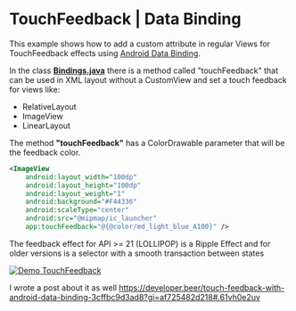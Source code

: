 # TouchFeedback | Data Binding

This example shows how to add a custom attribute in regular Views for TouchFeedback effects using [Android Data Binding].

In the class **[Bindings.java]** there is a method called "touchFeedback" that can be used in XML layout without a CustomView and set a touch feedback for views like:
  - RelativeLayout
  - ImageView
  - LinearLayout

The method **"touchFeedback"** has a ColorDrawable parameter that will be the feedback color. 

```xml
<ImageView
    android:layout_width="100dp"
    android:layout_height="100dp"
    android:layout_weight="1"
    android:background="#F44336"
    android:scaleType="center"
    android:src="@mipmap/ic_launcher"
    app:touchFeedback="@{@color/md_light_blue_A100}" />
```

[Bindings.java]: <https://github.com/renannery/TouchFeedback/blob/master/app/src/main/java/br/com/nery/touchfeedback/Bindings.java>
[Android Data Binding]: <http://developer.android.com/tools/data-binding/guide.html>

The feedback effect for API >= 21 (LOLLIPOP) is a Ripple Effect and for older versions is a selector with a smooth transaction between states

[![Demo TouchFeedback](https://j.gifs.com/PN7VxA.gif)](https://youtu.be/qYsaxhigFqs)

I wrote a post about it as well https://developer.beer/touch-feedback-with-android-data-binding-3cffbc9d3ad8?gi=af725482d218#.61vh0e2uv
